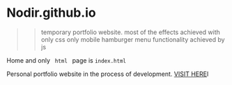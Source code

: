 # Nodir.github.io
>> temporary portfolio website.
most of the effects achieved with only css
only mobile hamburger menu functionality achieved by js


Home and only <code> html </code> page is <code style="red">index.html</code>




Personal portfolio website in the process of development. <a href="https://nodir-any.github.io/NodIr/">VISIT HERE</a>l

